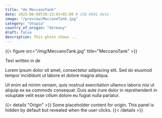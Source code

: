 ```yaml
---
title: "de MeccanoTank"
date: 2025-06-09T20:13:01+02:00 # ISO 8601 date
image: "/preview/MeccanoTank.jpg"
category: "Utopia"
country_of_origin: "Germany"
draft: false
description: This photo shows ...
---
```


{{< figure src="/img/MeccanoTank.jpg" title="MeccanoTank" >}}

Text written in de

Lorem ipsum dolor sit amet, consectetur adipiscing elit. Sed do eiusmod tempor incididunt ut labore et dolore magna aliqua.

Ut enim ad minim veniam, quis nostrud exercitation ullamco laboris nisi ut aliquip ex ea commodo consequat. Duis aute irure dolor in reprehenderit in voluptate velit esse cillum dolore eu fugiat nulla pariatur.


{{< details "Origin" >}}
Some placeholder content for origin. This panel is hidden by default but revealed when the user clicks.
{{< /details >}}

